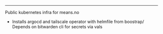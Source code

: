 ---

Public kubernetes infra for means.no

- Installs argocd and tailscale operator with helmfile from boostrap/
  Depends on bitwarden cli for secrets via vals
